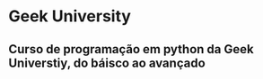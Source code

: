 <h1>Geek University</h1>
<h2> Curso de programação em python da Geek Universtiy, do báisco ao avançado</h2>

